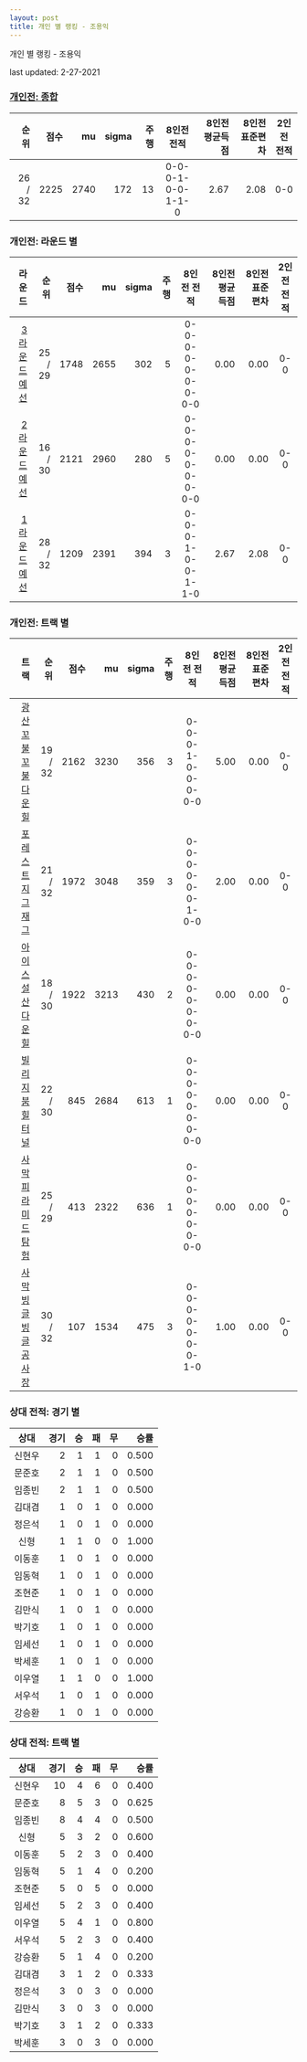 ```yaml
---
layout: post
title: 개인 별 랭킹 - 조용익
---
```



개인 별 랭킹 - 조용익


last updated: 2-27-2021

### [개인전: 종합](../singles-full)

| 순위 | 점수 | mu | sigma | 주행 | 8인전 전적 | 8인전 평균득점 | 8인전 표준편차 | 2인전 전적 |
|---:|---:|---:|---:|---:|:---:|---:|---:|:---:|
| 26 / 32 | 2225 | 2740 | 172 | 13 | 0-0-0-1-0-0-1-1-0 | 2.67 | 2.08 | 0-0 |

### 개인전: 라운드 별

| 라운드 | 순위 | 점수 | mu | sigma | 주행 | 8인전 전적 | 8인전 평균득점 | 8인전 표준편차 | 2인전 전적 |
|---:|---:|---:|---:|---:|---:|:---:|---:|---:|:---:|
| [3라운드 예선](../singles-R3_HEATS) | 25 / 29 | 1748 | 2655 | 302 | 5 |  0-0-0-0-0-0-0-0-0 | 0.00 | 0.00 | 0-0 |
| [2라운드 예선](../singles-R2_HEATS) | 16 / 30 | 2121 | 2960 | 280 | 5 |  0-0-0-0-0-0-0-0-0 | 0.00 | 0.00 | 0-0 |
| [1라운드 예선](../singles-R1_HEATS) | 28 / 32 | 1209 | 2391 | 394 | 3 |  0-0-0-1-0-0-1-1-0 | 2.67 | 2.08 | 0-0 |

### 개인전: 트랙 별

| 트랙 | 순위 | 점수 | mu | sigma | 주행 | 8인전 전적 | 8인전 평균득점 | 8인전 표준편차 | 2인전 전적 |
|---:|---:|---:|---:|---:|---:|:---:|---:|---:|:---:|
| [광산 꼬불꼬불 다운힐](../gwangkko) | 19 / 32 | 2162 | 3230 | 356 | 3 | 0-0-0-1-0-0-0-0-0 | 5.00 | 0.00 | 0-0 |
| [포레스트 지그재그](../zigzag) | 21 / 32 | 1972 | 3048 | 359 | 3 | 0-0-0-0-0-0-1-0-0 | 2.00 | 0.00 | 0-0 |
| [아이스 설산 다운힐](../seolsan) | 18 / 30 | 1922 | 3213 | 430 | 2 | 0-0-0-0-0-0-0-0-0 | 0.00 | 0.00 | 0-0 |
| [빌리지 붐힐터널](../boomhill) | 22 / 30 | 845 | 2684 | 613 | 1 | 0-0-0-0-0-0-0-0-0 | 0.00 | 0.00 | 0-0 |
| [사막 피라미드 탐험](../sapy) | 25 / 29 | 413 | 2322 | 636 | 1 | 0-0-0-0-0-0-0-0-0 | 0.00 | 0.00 | 0-0 |
| [사막 빙글빙글 공사장](../sabing) | 30 / 32 | 107 | 1534 | 475 | 3 | 0-0-0-0-0-0-0-1-0 | 1.00 | 0.00 | 0-0 |

### 상대 전적: 경기 별

| 상대 | 경기 | 승 | 패 | 무 | 승률 |
|:---:|---:|---:|---:|---:|---:|
| 신현우 | 2 | 1 | 1 | 0 | 0.500 |
| 문준호 | 2 | 1 | 1 | 0 | 0.500 |
| 임종빈 | 2 | 1 | 1 | 0 | 0.500 |
| 김대겸 | 1 | 0 | 1 | 0 | 0.000 |
| 정은석 | 1 | 0 | 1 | 0 | 0.000 |
| 신형 | 1 | 1 | 0 | 0 | 1.000 |
| 이동훈 | 1 | 0 | 1 | 0 | 0.000 |
| 임동혁 | 1 | 0 | 1 | 0 | 0.000 |
| 조현준 | 1 | 0 | 1 | 0 | 0.000 |
| 김만식 | 1 | 0 | 1 | 0 | 0.000 |
| 박기호 | 1 | 0 | 1 | 0 | 0.000 |
| 임세선 | 1 | 0 | 1 | 0 | 0.000 |
| 박세훈 | 1 | 0 | 1 | 0 | 0.000 |
| 이우열 | 1 | 1 | 0 | 0 | 1.000 |
| 서우석 | 1 | 0 | 1 | 0 | 0.000 |
| 강승환 | 1 | 0 | 1 | 0 | 0.000 |

### 상대 전적: 트랙 별

| 상대 | 경기 | 승 | 패 | 무 | 승률 |
|:---:|---:|---:|---:|---:|---:|
| 신현우 | 10 | 4 | 6 | 0 | 0.400 |
| 문준호 | 8 | 5 | 3 | 0 | 0.625 |
| 임종빈 | 8 | 4 | 4 | 0 | 0.500 |
| 신형 | 5 | 3 | 2 | 0 | 0.600 |
| 이동훈 | 5 | 2 | 3 | 0 | 0.400 |
| 임동혁 | 5 | 1 | 4 | 0 | 0.200 |
| 조현준 | 5 | 0 | 5 | 0 | 0.000 |
| 임세선 | 5 | 2 | 3 | 0 | 0.400 |
| 이우열 | 5 | 4 | 1 | 0 | 0.800 |
| 서우석 | 5 | 2 | 3 | 0 | 0.400 |
| 강승환 | 5 | 1 | 4 | 0 | 0.200 |
| 김대겸 | 3 | 1 | 2 | 0 | 0.333 |
| 정은석 | 3 | 0 | 3 | 0 | 0.000 |
| 김만식 | 3 | 0 | 3 | 0 | 0.000 |
| 박기호 | 3 | 1 | 2 | 0 | 0.333 |
| 박세훈 | 3 | 0 | 3 | 0 | 0.000 |
